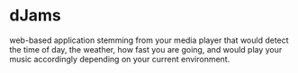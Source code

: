 # dJams
web-based application stemming from your media player that would detect the time of day, the weather, how fast you are going, and would play your music accordingly depending on your current environment.
